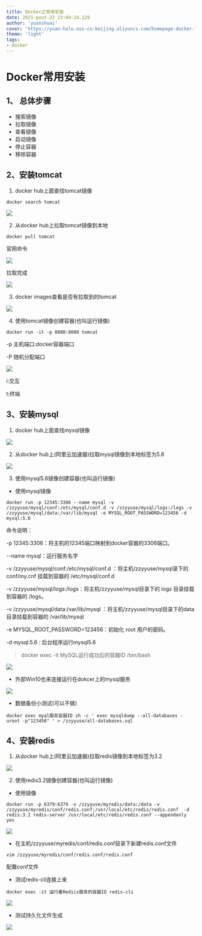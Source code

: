```yaml
---
title: Docker之常用安装
date: 2021-post-23 23:04:24.129
author: 'yuanshuai'
cover: 'https://yuan-halo.oss-cn-beijing.aliyuncs.com/homepage-docker-logo.png'
theme: 'light'
tags: 
- docker
---
```


# **Docker**常用安装

## 1、 **总体步骤**

- 搜索镜像
- 拉取镜像
- 查看镜像
- 启动镜像
- 停止容器
- 移除容器

## 2、**安装**tomcat

1. docker hub上面查找tomcat镜像

```shell
docker search tomcat
```

![](https://hexobbblog.oss-cn-beijing.aliyuncs.com/images/docker/71.png)

2. 从docker hub上拉取tomcat镜像到本地

```shell
docker pull tomcat
```

 官网命令

![](https://hexobbblog.oss-cn-beijing.aliyuncs.com/images/docker/72.png)

拉取完成

![](https://hexobbblog.oss-cn-beijing.aliyuncs.com/images/docker/73.png)

3. docker images查看是否有拉取到的tomcat

![](https://hexobbblog.oss-cn-beijing.aliyuncs.com/images/docker/74.png)

4. 使用tomcat镜像创建容器(也叫运行镜像)

```shell
docker run -it -p 8080:8080 tomcat
```

-p 主机端口:docker容器端口

-P 随机分配端口

![](https://hexobbblog.oss-cn-beijing.aliyuncs.com/images/docker/75.png)

i:交互

t:终端

## 3、**安装**mysql

1. docker hub上面查找mysql镜像

![](https://hexobbblog.oss-cn-beijing.aliyuncs.com/images/docker/76.png)

2. 从docker hub上(阿里云加速器)拉取mysql镜像到本地标签为5.6

![](https://hexobbblog.oss-cn-beijing.aliyuncs.com/images/docker/77.png)

3. 使用mysql5.6镜像创建容器(也叫运行镜像)

- 使用mysql镜像

```shell
docker run -p 12345:3306 --name mysql -v /zzyyuse/mysql/conf:/etc/mysql/conf.d -v /zzyyuse/mysql/logs:/logs -v /zzyyuse/mysql/data:/var/lib/mysql -e MYSQL_ROOT_PASSWORD=123456 -d mysql:5.6
```

命令说明： 

-p 12345:3306：将主机的12345端口映射到docker容器的3306端口。 

--name mysql：运行服务名字 

-v /zzyyuse/mysql/conf:/etc/mysql/conf.d ：将主机/zzyyuse/mysql录下的conf/my.cnf 挂载到容器的 /etc/mysql/conf.d 

-v /zzyyuse/mysql/logs:/logs：将主机/zzyyuse/mysql目录下的 logs 目录挂载到容器的 /logs。 

-v /zzyyuse/mysql/data:/var/lib/mysql ：将主机/zzyyuse/mysql目录下的data目录挂载到容器的 /var/lib/mysql 

-e MYSQL_ROOT_PASSWORD=123456：初始化 root 用户的密码。 

-d mysql:5.6 : 后台程序运行mysql5.6 

> docker exec -it MySQL运行成功后的容器ID   /bin/bash 

![](https://hexobbblog.oss-cn-beijing.aliyuncs.com/images/docker/78.png)

- 外部Win10也来连接运行在dokcer上的mysql服务

![](https://hexobbblog.oss-cn-beijing.aliyuncs.com/images/docker/79.png)

- 数据备份小测试(可以不做)

```shell
docker exec myql服务容器ID sh -c ' exec mysqldump --all-databases -uroot -p"123456" ' > /zzyyuse/all-databases.sql 
```

## 4、**安装**redis

1. 从docker hub上(阿里云加速器)拉取redis镜像到本地标签为3.2

![](https://hexobbblog.oss-cn-beijing.aliyuncs.com/images/docker/80.png)

2. 使用redis3.2镜像创建容器(也叫运行镜像)

- 使用镜像

```shell
docker run -p 6379:6379 -v /zzyyuse/myredis/data:/data -v /zzyyuse/myredis/conf/redis.conf:/usr/local/etc/redis/redis.conf  -d redis:3.2 redis-server /usr/local/etc/redis/redis.conf --appendonly yes 
```

![](https://hexobbblog.oss-cn-beijing.aliyuncs.com/images/docker/81.png)

- 在主机/zzyyuse/myredis/conf/redis.conf目录下新建redis.conf文件

```shell
vim /zzyyuse/myredis/conf/redis.conf/redis.conf
```

配置conf文件

- 测试redis-cli连接上来

```shell
docker exec -it 运行着Rediis服务的容器ID redis-cli 
```

![](https://hexobbblog.oss-cn-beijing.aliyuncs.com/images/docker/82.png)

- 测试持久化文件生成

![](https://hexobbblog.oss-cn-beijing.aliyuncs.com/images/docker/83.png)